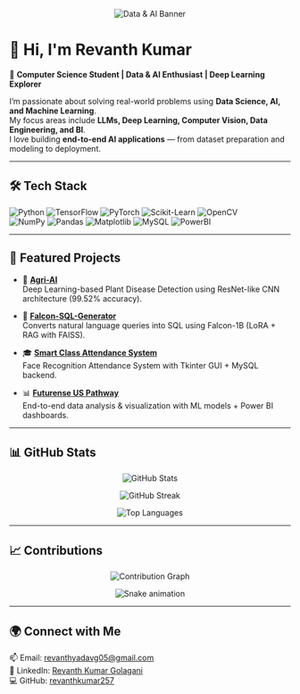 <p align="center">
  <img src="C:/Users/revan/Downloads/ChatGPT Image Oct 4, 2025, 12_03_10 AM.png" alt="Data & AI Banner" />
</p>

# 👋 Hi, I'm Revanth Kumar  

🚀 **Computer Science Student | Data & AI Enthusiast | Deep Learning Explorer**  

I’m passionate about solving real-world problems using **Data Science, AI, and Machine Learning**.  
My focus areas include **LLMs, Deep Learning, Computer Vision, Data Engineering, and BI**.  
I love building **end-to-end AI applications** — from dataset preparation and modeling to deployment.  

---

## 🛠️ Tech Stack  

![Python](https://img.shields.io/badge/Python-3776AB?style=for-the-badge&logo=python&logoColor=white)
![TensorFlow](https://img.shields.io/badge/TensorFlow-FF6F00?style=for-the-badge&logo=tensorflow&logoColor=white)
![PyTorch](https://img.shields.io/badge/PyTorch-EE4C2C?style=for-the-badge&logo=pytorch&logoColor=white)
![Scikit-Learn](https://img.shields.io/badge/Scikit--Learn-F7931E?style=for-the-badge&logo=scikit-learn&logoColor=white)
![OpenCV](https://img.shields.io/badge/OpenCV-27338e?style=for-the-badge&logo=OpenCV&logoColor=white)  
![NumPy](https://img.shields.io/badge/Numpy-013243?style=for-the-badge&logo=numpy&logoColor=white)
![Pandas](https://img.shields.io/badge/Pandas-150458?style=for-the-badge&logo=pandas&logoColor=white)
![Matplotlib](https://img.shields.io/badge/Matplotlib-11557C?style=for-the-badge&logo=plotly&logoColor=white)
![MySQL](https://img.shields.io/badge/MySQL-4479A1?style=for-the-badge&logo=mysql&logoColor=white)
![PowerBI](https://img.shields.io/badge/PowerBI-F2C811?style=for-the-badge&logo=power-bi&logoColor=black)  

---

## 🌟 Featured Projects  

- 🌾 **[Agri-AI](https://github.com/revanthkumar257/Agri-AI)**  
   Deep Learning-based Plant Disease Detection using ResNet-like CNN architecture (99.52% accuracy).  

- 🤖 **[Falcon-SQL-Generator](https://github.com/revanthkumar257/Falcon-SQL-Generator)**  
   Converts natural language queries into SQL using Falcon-1B (LoRA + RAG with FAISS).  

- 🎓 **[Smart Class Attendance System](https://github.com/revanthkumar257/smart-class-attendance-system)**  
   Face Recognition Attendance System with Tkinter GUI + MySQL backend.  

- 📊 **[Futurense US Pathway](https://github.com/revanthkumar257/Futurense-US-Pathway)**  
   End-to-end data analysis & visualization with ML models + Power BI dashboards.  

---

## 📊 GitHub Stats  

<p align="center">
  <img src="https://github-readme-stats.vercel.app/api?username=revanthkumar257&show_icons=true&theme=radical" alt="GitHub Stats" />
</p>

<p align="center">
  <img src="https://github-readme-streak-stats.herokuapp.com/?user=revanthkumar257&theme=radical" alt="GitHub Streak" />
</p>

<p align="center">
  <img src="https://github-readme-stats.vercel.app/api/top-langs/?username=revanthkumar257&layout=compact&theme=radical" alt="Top Languages" />
</p>

---

## 📈 Contributions  

<p align="center">
  <img src="https://github-readme-activity-graph.vercel.app/graph?username=revanthkumar257&theme=react-dark" alt="Contribution Graph" />
</p>

<p align="center">
  <img src="https://github.com/revanthkumar257/revanthkumar257/blob/output/github-contribution-grid-snake.svg" alt="Snake animation" />
</p>

---

## 🌍 Connect with Me  

📫 Email: [revanthyadavg05@gmail.com](mailto:revanthyadavg05@gmail.com)  
💼 LinkedIn: [Revanth Kumar Golagani](https://linkedin.com/in/revanth-kumar-golagani-1aa255282)  
💻 GitHub: [revanthkumar257](https://github.com/revanthkumar257)  
